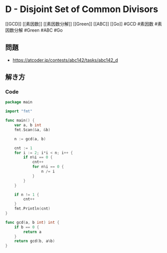 # D - Disjoint Set of Common Divisors
[[GCD]] [[素因数]] [[素因数分解]] [[Green]] [[ABC]] [[Go]]
#GCD #素因数 #素因数分解 #Green #ABC #Go 

## 問題
- https://atcoder.jp/contests/abc142/tasks/abc142_d

## 解き方
### Code
```go
package main

import "fmt"

func main() {
	var a, b int
	fmt.Scan(&a, &b)

	n := gcd(a, b)

	cnt := 1
	for i := 2; i*i < n; i++ {
		if n%i == 0 {
			cnt++
			for n%i == 0 {
				n /= i
			}
		}
	}

	if n != 1 {
		cnt++
	}
	fmt.Println(cnt)
}

func gcd(a, b int) int {
	if b == 0 {
		return a
	}
	return gcd(b, a%b)
}
```